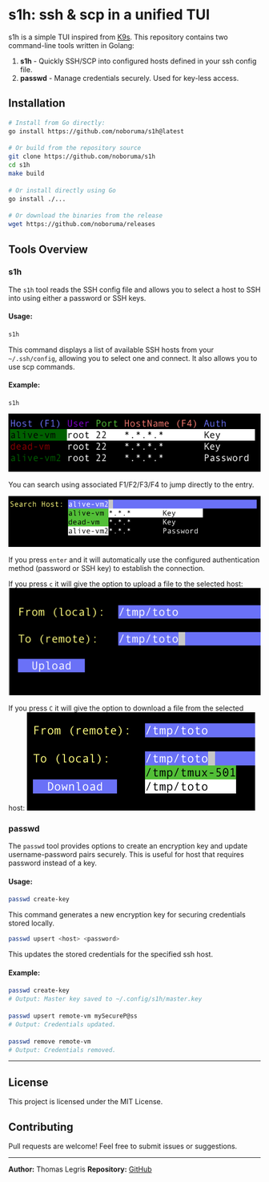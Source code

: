 # s1h: ssh & scp in a unified TUI

s1h is a simple TUI inspired from [K9s](https://github.com/derailed/k9s).
This repository contains two command-line tools written in Golang:

1. **s1h** - Quickly SSH/SCP into configured hosts defined in your ssh config file.
2. **passwd** - Manage credentials securely. Used for key-less access.

## Installation

```sh
# Install from Go directly:
go install https://github.com/noboruma/s1h@latest

# Or build from the repository source
git clone https://github.com/noboruma/s1h
cd s1h
make build

# Or install directly using Go
go install ./...

# Or download the binaries from the release
wget https://github.com/noboruma/releases
```

## Tools Overview

### s1h

The `s1h` tool reads the SSH config file and allows you to select a host to SSH into using either a password or SSH keys.

#### Usage:

```sh
s1h
```
This command displays a list of available SSH hosts from your `~/.ssh/config`, allowing you to select one and connect. It also allows you to use scp commands.

#### Example:
```
s1h
```
![main output](.github/assets/main.png)

You can search using associated F1/F2/F3/F4 to jump directly to the entry.

![main output](.github/assets/search.png)

If you press `enter` and it will automatically use the configured authentication method (password or SSH key) to establish the connection.

If you press `c` it will give the option to upload a file to the selected host:
![main output](.github/assets/upload.png)

If you press `C` it will give the option to download a file from the selected host:
![main output](.github/assets/download.png)

### passwd

The `passwd` tool provides options to create an encryption key and update username-password pairs securely. This is useful for host that requires password instead of a key.

#### Usage:

```sh
passwd create-key
```
This command generates a new encryption key for securing credentials stored locally.

```sh
passwd upsert <host> <password>
```
This updates the stored credentials for the specified ssh host.

#### Example:

```sh
passwd create-key
# Output: Master key saved to ~/.config/s1h/master.key

passwd upsert remote-vm mySecureP@ss
# Output: Credentials updated.

passwd remove remote-vm
# Output: Credentials removed.
```

---

## License

This project is licensed under the MIT License.

## Contributing

Pull requests are welcome! Feel free to submit issues or suggestions.

---

**Author:** Thomas Legris
**Repository:** [GitHub](https://github.com/noboruma/s1h)

